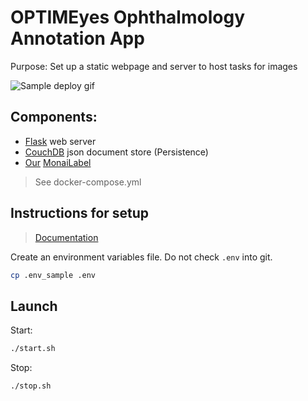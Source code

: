 # OPTIMEyes Ophthalmology Annotation App

Purpose: Set up a static webpage and server to host tasks for images 

![Sample deploy gif](./tmp.gif)

## Components:

* [Flask](https://flask.palletsprojects.com/en/3.0.x/) web server
* [CouchDB](https://couchdb.apache.org/) json document store (Persistence)  
* [Our](https://github.com/QTIM-Lab/segmentationMonaiLabel) [MonaiLabel](https://github.com/Project-MONAI/MONAILabel)
> See docker-compose.yml

## Instructions for setup
> [Documentation](https://qtim-lab.github.io/OPTIMEyes/)

Create an environment variables file. Do not check `.env` into git.
```bash
cp .env_sample .env
```

## Launch
Start:
```bash
./start.sh
```
Stop:
```bash
./stop.sh
```

